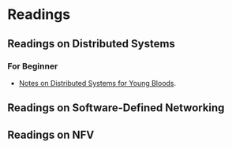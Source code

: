 # Readings
## Readings on Distributed Systems

### For Beginner

* <a href="http://www.somethingsimilar.com/2013/01/14/notes-on-distributed-systems-for-young-bloods/">Notes on Distributed Systems for Young Bloods</a>.

## Readings on Software-Defined Networking

## Readings on NFV
